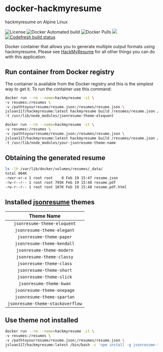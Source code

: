 # docker-hackmyresume

hackmyresume on Alpine Linux

![License](https://img.shields.io/badge/License-GPLv3-blue.svg)
![Docker Automated build](https://img.shields.io/docker/automated/jsloan117/hackmyresume.svg)
![Docker Pulls](https://img.shields.io/docker/pulls/jsloan117/hackmyresume.svg)
[![](https://images.microbadger.com/badges/image/jsloan117/hackmyresume.svg)](https://microbadger.com/images/jsloan117/hackmyresume "Get your own image badge on microbadger.com")
[![Codefresh build status]( https://g.codefresh.io/api/badges/pipeline/jsloan117_marketplace/jsloan117%2Fdocker-hackmyresume%2Fdocker-hackmyresume?type=cf-1)]( https://g.codefresh.io/public/accounts/jsloan117_marketplace/pipelines/jsloan117/docker-hackmyresume/docker-hackmyresume)

Docker container that allows you to generate multiple output formats using hackmyresume. Please see [HackMyResume](https://github.com/hacksalot/HackMyResume) for all other things you can do with this application.

## Run container from Docker registry

The container is available from the Docker registry and this is the simplest way to get it.
To run the container use this command:

```bash
docker run --rm --name=hackmyresume -it \
-v resumes:/resumes \
-v /pathtoyourresume/resume.json:/resumes/resume.json \
jsloan117/hackmyresume:latest hackmyresume build /resumes/resume.json /resumes/resume.pdf \
-t /usr/lib/node_modules/jsonresume-theme-eloquent
```

```bash
docker run --rm --name=hackmyresume -it \
-v resumes:/resumes \
-v /pathtoyourresume/resume.json:/resumes/resume.json \
jsloan117/hackmyresume:latest hackmyresume build /resumes/resume.json /resumes/resume.pdf \
-t /usr/lib/node_modules/your-jsonresume-theme-name
```

## Obtaining the generated resume

```bash
ls -lh /var/lib/docker/volumes/resumes/_data/
total 904K
-rwxr-xr-x 1 root root    0 Feb 19 15:47 resume.json
-rw-r--r-- 1 root root 795K Feb 19 15:48 resume.pdf
-rw-r--r-- 1 root root 107K Feb 19 15:48 resume.pdf.html
```

## Installed [jsonresume](https://jsonresume.org/themes/) themes

| Theme Name                       |
|:--------------------------------:|
| `jsonresume-theme-eloquent`      |
| `jsonresume-theme-elegant`       |
| `jsonresume-theme-paper`         |
| `jsonresume-theme-kendall`       |
| `jsonresume-theme-modern`        |
| `jsonresume-theme-classy`        |
| `jsonresume-theme-class`         |
| `jsonresume-theme-short`         |
| `jsonresume-theme-slick`         |
| `jsonresume-theme-kwan`          |
| `jsonresume-theme-onepage`       |
| `jsonresume-theme-spartan`       |
| `jsonresume-theme-stackoverflow` |

## Use theme not installed

```bash
docker run --rm --name=hackmyresume -it \
-v resumes:/resumes \
-v /pathtoyourresume/resume.json:/resumes/resume.json \
jsloan117/hackmyresume:latest /bin/bash -c 'npm install -g jsonresume-theme-flat && hackmyresume build /resumes/resume.json /resumes/resume.pdf -t /usr/lib/node_modules/jsonresume-theme-flat'
```
